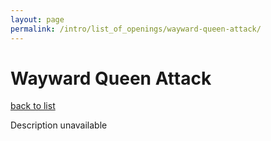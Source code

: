 ```yaml
---
layout: page
permalink: /intro/list_of_openings/wayward-queen-attack/
---
```


# Wayward Queen Attack

[back to list](../../intro/list_of_openings)

Description unavailable